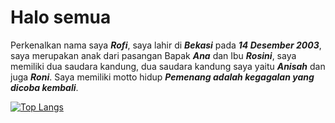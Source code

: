 # Halo semua 
Perkenalkan nama saya _**Rofi**_, saya lahir di _**Bekasi**_ pada _**14 Desember 2003**_, saya merupakan anak dari pasangan Bapak _**Ana**_ dan Ibu _**Rosini**_, saya memiliki dua saudara kandung, dua saudara kandung saya yaitu _**Anisah**_ dan juga _**Roni**_. Saya memiliki motto hidup _**Pemenang adalah kegagalan yang dicoba kembali**_.













[![Top Langs](https://github-readme-stats.vercel.app/api/top-langs/?username=rofid0ank&layout=compact)](https://github.com/rofid0ank/github-readme-stats)
